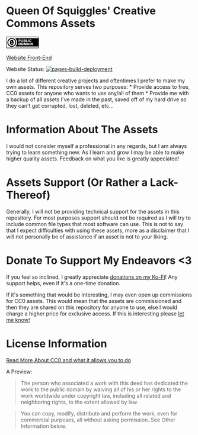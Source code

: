 # Queen Of Squiggles' Creative Commons Assets
![CC0 Badge Icon](./repo-meta-assets/cc0-badge.png)


[Website Front-End](https://queenofsquiggles.github.io/squiggles-creative-commons-assets/)

Website Status: [![pages-build-deployment](https://github.com/QueenOfSquiggles/squiggles-creative-commons-assets/actions/workflows/pages/pages-build-deployment/badge.svg)](https://github.com/QueenOfSquiggles/squiggles-creative-commons-assets/actions/workflows/pages/pages-build-deployment)



I do a lot of different creative projects and oftentimes I prefer to make my own assets. This repository serves two purposes:
    * Provide access to free, CC0 assets for anyone who wants to use any/all of them
    * Provide me with a backup of all assets I've made in the past, saved off of my hard drive so they can't get corrupted, lost, deleted, etc...

# Information About The Assets

I would not consider myself a professional in any regards, but I am always trying to learn something new. As I learn and grow I may be able to make higher quality assets. Feedback on what you like is greatly appeciated!

# Assets Support (Or Rather a Lack-Thereof)

Generally, I will not be providing technical support for the assets in this repository. For most purposes support should not be required as I will try to include common file types that most software can use. This is not to say that I expect difficulties with using these assets, more as a disclaimer that I will not personally be of assistance if an asset is not to your liking.

# Donate To Support My Endeavors <3

If you feel so inclined, I greatly appreciate [donations on my Ko-Fi](https://ko-fi.com/queenofsquiggles)! Any support helps, even if it's a one-time donation.

If it's something that would be interesting, I may even open up commissions for CC0 assets. This would mean that the assets are commissioned and then they are shared on this repository for anyone to use, else I would charge a higher price for exclusive access. If this is interesting please [let me know!](https://twitter.com/OfSquiggles)

# License Information

[Read More About CC0 and what it allows you to do](https://creativecommons.org/publicdomain/zero/1.0/)

A Preview:
> The person who associated a work with this deed has dedicated the work to the public domain by waiving all of his or her rights to the work worldwide under copyright law, including all related and neighboring rights, to the extent allowed by law.

> You can copy, modify, distribute and perform the work, even for commercial purposes, all without asking permission. See Other Information below.
